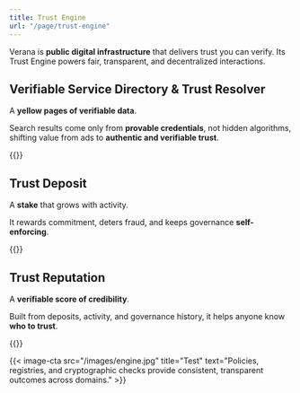 ```yaml
---
title: Trust Engine
url: "/page/trust-engine"
---
```


Verana is **public digital infrastructure** that delivers trust you can verify. Its Trust Engine powers fair, transparent, and decentralized interactions.

## Verifiable Service Directory & Trust Resolver

A **yellow pages of verifiable data**.

Search results come only from **provable credentials**, not hidden algorithms, shifting value from ads to **authentic and verifiable trust**.  

{{<cta text="Learn more" page="/page/trust-engine/trust-resolver" align="right">}}

## Trust Deposit

A **stake** that grows with activity.

It rewards commitment, deters fraud, and keeps governance **self-enforcing**.  

{{<cta text="Learn more" page="/page/trust-engine/trust-deposit" align="right">}}

## Trust Reputation

A **verifiable score of credibility**.

Built from deposits, activity, and governance history, it helps anyone know **who to trust**.  

{{<cta text="Learn more" page="/page/trust-engine/trust-reputation" align="right">}}

{{< image-cta src="/images/engine.jpg" title="Test" text="Policies, registries, and cryptographic checks provide consistent, transparent outcomes across domains." >}}